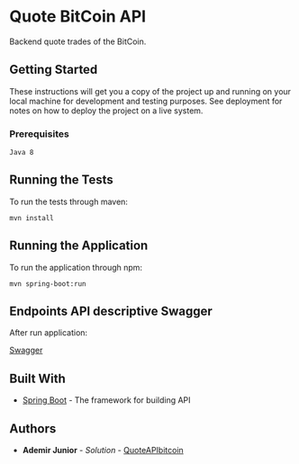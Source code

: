 # Quote BitCoin API

Backend quote trades of the BitCoin.

## Getting Started

These instructions will get you a copy of the project up and running on your local machine for development and testing purposes. See deployment for notes on how to deploy the project on a live system.

### Prerequisites

```
Java 8
```

## Running the Tests

To run the tests through maven: 

```
mvn install
```

## Running the Application

To run the application through npm: 

```
mvn spring-boot:run
```

## Endpoints API descriptive Swagger

After run application:

[Swagger](http://localhost:8080/swagger-ui.html)


## Built With

* [Spring Boot](https://spring.io/projects/spring-boot) - The framework for building API

## Authors

* **Ademir Junior** - *Solution* - [QuoteAPIbitcoin](https://github.com/adejunior/quote-bitcoin)

